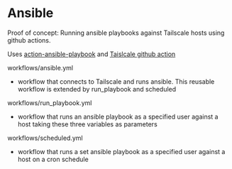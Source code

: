# Ansible

Proof of concept: Running ansible playbooks against Tailscale hosts using github actions.

Uses [action-ansible-playbook](https://github.com/dawidd6/action-ansible-playbook) and [Taislcale github action](https://github.com/tailscale/github-action)

workflows/ansible.yml 

- workflow that connects to Tailscale and runs ansible. This reusable workflow is extended by run_playbook and scheduled

workflows/run_playbook.yml

- workflow that runs an ansible playbook as a specified user against a host taking these three variables as parameters

workflows/scheduled.yml

- workflow that runs a set ansible playbook as a specified user against a host on a cron schedule
